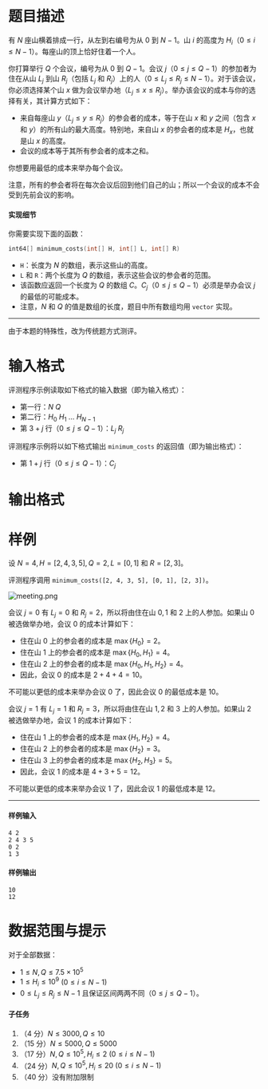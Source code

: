 
# 题目描述

有 $N$ 座山横着排成一行，从左到右编号为从 $0$ 到 $N-1$。山 $i$ 的高度为 $H_i$（$0\le i\le N-1$）。每座山的顶上恰好住着一个人。

你打算举行 $Q$ 个会议，编号为从 $0$ 到 $Q-1$。会议 $j$（$0\le j\le Q-1$）的参加者为住在从山 $L_j$ 到山 $R_j$（包括 $L_j$ 和 $R_j$）上的人（$0\le L_j\le R_j\le N-1$）。对于该会议，你必须选择某个山 $x$ 做为会议举办地（$L_j\le x\le R_j$）。举办该会议的成本与你的选择有关，其计算方式如下：
- 来自每座山 $y$（$L_j\le y\le R_j$）的参会者的成本，等于在山 $x$ 和 $y$ 之间（包含 $x$ 和 $y$）的所有山的最大高度。特别地，来自山 $x$ 的参会者的成本是 $H_x$，也就是山 $x$ 的高度。
- 会议的成本等于其所有参会者的成本之和。

你想要用最低的成本来举办每个会议。

注意，所有的参会者将在每次会议后回到他们自己的山；所以一个会议的成本不会受到先前会议的影响。

#### 实现细节
你需要实现下面的函数：

```cpp
int64[] minimum_costs(int[] H, int[] L, int[] R)
```

- `H`：长度为 $N$ 的数组，表示这些山的高度。
- `L` 和 `R`：两个长度为 $Q$ 的数组，表示这些会议的参会者的范围。
- 该函数应返回一个长度为 $Q$ 的数组 $C$。$C_j$（$0\le j\le Q-1$）必须是举办会议 $j$ 的最低的可能成本。
- 注意，$N$ 和 $Q$ 的值是数组的长度，题目中所有数组均用 `vector` 实现。
---
由于本题的特殊性，改为传统题方式测评。

# 输入格式

评测程序示例读取如下格式的输入数据（即为输入格式）：
- 第一行：$N\ Q$
- 第二行：$H_0\ H_1\ \ldots \ H_{N-1}$
- 第 $3+j$ 行（$0\le j\le Q-1$）：$L_j\ R_j$

评测程序示例将以如下格式输出 `minimum_costs` 的返回值（即为输出格式）：
- 第 $1+j$ 行（$0\le j\le Q-1$）：$C_j$

# 输出格式



# 样例

设 $N=4,H=[2,4,3,5],Q=2,L=[0,1]$ 和 $R=[2,3]$。

评测程序调用 `minimum_costs([2, 4, 3, 5], [0, 1], [2, 3])`。

![meeting.png](source/loj/2868/img/aHR0cHM6Ly9jb2RpbmcubmV0L3UvSGVSYU5PL3AvUGljUGxhY2UvZ2l0L3Jhdy9tYXN0ZXIvbWVldGluZy5wbmc=.png)

会议 $j=0$ 有 $L_j=0$ 和 $R_j=2$，所以将由住在山 $0,1$ 和 $2$ 上的人参加。如果山 $0$ 被选做举办地，会议 $0$ 的成本计算如下：
- 住在山 $0$ 上的参会者的成本是 $\max \{ H_0\}=2$。
- 住在山 $1$ 上的参会者的成本是 $\max \{ H_0, H_1\}=4$。
- 住在山 $2$ 上的参会者的成本是 $\max \{ H_0, H_1, H_2\}=4$。
- 因此，会议 $0$ 的成本是 $2+4+4=10$。

不可能以更低的成本来举办会议 $0$ 了，因此会议 $0$ 的最低成本是 $10$。

会议 $j=1$ 有 $L_j=1$ 和 $R_j=3$，所以将由住在山 $1,2$ 和 $3$ 上的人参加。如果山 $2$ 被选做举办地，会议 $1$ 的成本计算如下：
- 住在山 $1$ 上的参会者的成本是 $\max \{ H_1, H_2\}=4$。
- 住在山 $2$ 上的参会者的成本是 $\max \{ H_2\}=3$。
- 住在山 $3$ 上的参会者的成本是 $\max \{ H_2, H_3\}=5$。
- 因此，会议 $1$ 的成本是 $4+3+5=12$。

不可能以更低的成本来举办会议 $1$ 了，因此会议 $1$ 的最低成本是 $12$。

---
#### 样例输入
```plain
4 2
2 4 3 5
0 2
1 3
```
#### 样例输出
```plain
10
12
```


# 数据范围与提示

对于全部数据：
- $1\le N,Q\le 7.5\times 10^5$
- $1\le H_i\le 10^9$ $(0\le i\le N-1)$
- $0\le L_j\le R_j\le N-1$ 且保证区间两两不同（$0\le j\le Q-1$）。

#### 子任务
1. （4 分）$N\le 3000,Q\le 10$
2. （15 分）$N\le 5000,Q\le 5000$
3. （17 分）$N,Q\le 10^5,H_i\le 2\ (0\le i\le N-1)$
4. （24 分）$N,Q\le 10^5,H_i\le 20\ (0\le i\le N-1)$
5. （40 分）没有附加限制

